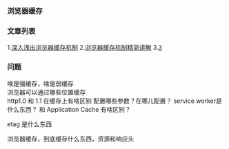 ### 浏览器缓存



### 文章列表
1.[深入浅出浏览器缓存机制](https://juejin.im/post/5c32ac69f265da6150649ec2)
2.[浏览器缓存机制精简讲解](https://segmentfault.com/a/1190000012613216)
3.[3](https://segmentfault.com/a/1190000016674455)

### 问题
啥是强缓存，啥是弱缓存  
浏览器可以通过哪些位置缓存   
http1.0 和 1.1 在缓存上有啥区别 
配置哪些参数？在哪儿配置？
service worker是什么东西？
和 Application Cache 有啥区别？


etag 是什么东西

浏览器缓存，到底缓存什么东西，资源和响应头





